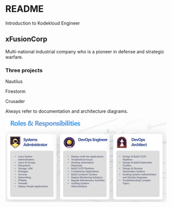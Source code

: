 README
======

Introduction to Kodekloud Engineer

## xFusionCorp

Multi-national industrial company who is a pioneer in defense and strategic warfare.

### Three projects

Nautilus

Firestorm

Crusader

Always refer to documentation and architecture diagrams.

![](images/20230718230127.png)